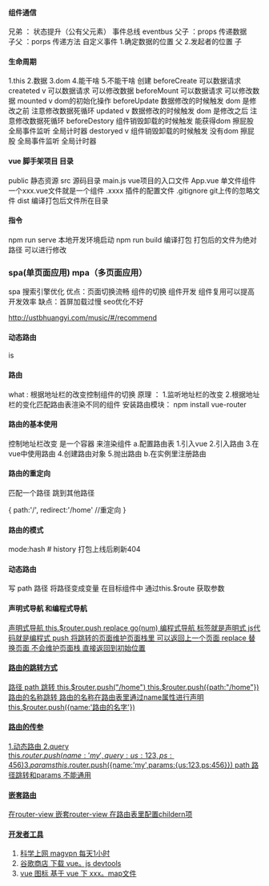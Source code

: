 #### 组件通信
兄弟 ： 状态提升（公有父元素） 事件总线 eventbus
父子 ：props 传递数据   
子父 ：porps  传递方法   自定义事件
1.确定数据的位置  父 
2.发起者的位置   子

#### 生命周期
1.this 
2.数据
3.dom
4.能干啥
5.不能干啥
创建
beforeCreate  可以数据请求 
createted   v    可以数据请求 可以修改数据
beforeMount    可以数据请求 可以修改数据
mounted    v     dom的初始化操作
beforeUpdate   数据修改的时候触发  dom 是修改之前 注意修改数据死循环
updated    v    数据修改的时候触发  dom 是修改之后 注意修改数据死循环
beforeDestory   组件销毁卸载的时候触发   能获得dom  擦屁股  全局事件监听 全局计时器
destoryed  v     组件销毁卸载的时候触发   没有dom    擦屁股  全局事件监听 全局计时器

#### vue 脚手架项目 目录
public 静态资源
src    源码目录
   main.js   vue项目的入口文件
   App.vue   单文件组件  一个xxx.vue文件就是一个组件
.xxxx  插件的配置文件
.gitignore git上传的忽略文件
dist   编译打包后文件所在目录
#### 指令
npm run serve  本地开发环境启动
npm run build  编译打包  打包后的文件为绝对路径 可以进行修改

### spa(单页面应用)  mpa（多页面应用）
spa   搜索引擎优化
优点：页面切换流畅 组件的切换 
     组件开发 组件复用可以提高开发效率
缺点：首屏加载过慢
     seo优化不好
<meta keyword='lol 王者 蔡徐坤 周杰伦'>

http://ustbhuangyi.com/music/#/recommend

#### 动态路由
is

#### 路由
what : 根据地址栏的改变控制组件的切换
原理 ： 1.监听地址栏的改变
        2.根据地址栏的变化匹配路由表渲染不同的组件
安装路由模块： npm install vue-router

#### 路由的基本使用
<router-link to='/home'></router-link> 控制地址栏改变
<router-view></router-view> 是一个容器 来渲染组件
a.配置路由表
    1.引入vue
    2.引入路由
    3.在vue中使用路由
    4.创建路由对象
    5.抛出路由
b.在实例里注册路由

#### 路由的重定向
匹配一个路径 跳到其他路径

{
    path:'/',
    redirect:'/home' //重定向
}

#### 路由的模式
mode:hash  #
    history  打包上线后刷新404

#### 动态路由
写 path 路径 将路径变成变量
在目标组件中 通过this.$route 获取参数

#### 声明式导航 和编程式导航
<a href=''>
<router-link> 声明式导航
this.$router.push  replace  go(num)  编程式导航
标签就是声明式  js代码就是编程式
push 将跳转的页面维护页面栈里  可以返回上一个页面
replace  替换页面  不会维护页面栈  直接返回到初始位置

#### 路由的跳转方式
路径 path 跳转
this.$router.push("/home")
this.$router.push({path:"/home"})
路由的名称跳转 路由的名称在路由表里通过name属性进行声明
this.$router.push({name:'路由的名字'})

#### 路由的传参
1.动态路由
2.query  
    this.$router.push({name:'my',query:{us:123,ps:456}})
3.params
    this.$router.push({name:'my',params:{us:123,ps:456}})
path 路径跳转和params 不能通用

#### 嵌套路由
在router-view 嵌套router-view 
在路由表里配置childern项
#### 开发者工具
1. 科学上网 magvpn 每天1小时 
2. 谷歌商店 下载 vue。js devtools
3. vue 图标  基于 vue 下 xxx。map文件


